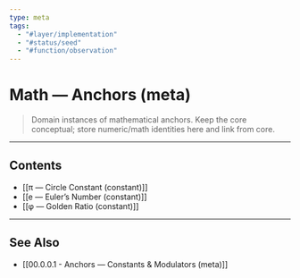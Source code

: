```yaml
---
type: meta
tags:
  - "#layer/implementation"
  - "#status/seed"
  - "#function/observation"
---
```


# Math — Anchors (meta)

> Domain instances of mathematical anchors. Keep the core conceptual; store numeric/math identities here and link from core.

---

## Contents

- [[π — Circle Constant (constant)]]
- [[e — Euler’s Number (constant)]]
- [[φ — Golden Ratio (constant)]]

---

## See Also

- [[00.0.0.1 - Anchors — Constants & Modulators (meta)]]

